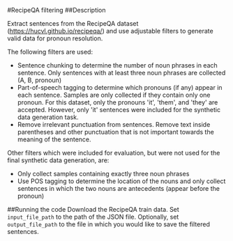 #RecipeQA filtering
##Description

Extract sentences from the RecipeQA dataset (https://hucvl.github.io/recipeqa/) and use adjustable filters to generate valid data for pronoun resolution.

The following filters are used:
- Sentence chunking to determine the number of noun phrases in each sentence. Only sentences with at least three noun phrases are collected (A, B, pronoun)
- Part-of-speech tagging to determine which pronouns (if any) appear in each sentence. Samples are only collected if they contain only one pronoun. For this dataset, only the pronouns 'it', 'them', and 'they' are accepted. However, only 'it' sentences were included for the synthetic data generation task.
- Remove irrelevant punctuation from sentences. Remove text inside parentheses and other punctuation that is not important towards the meaning of the sentence.

Other filters which were included for evaluation, but were not used for the final synthetic data generation, are:
- Only collect samples containing exactly three noun phrases
- Use POS tagging to determine the location of the nouns and only collect sentences in which the two nouns are antecedents (appear before the pronoun)

##Running the code
Download the RecipeQA train data. Set `input_file_path` to the path of the JSON file. Optionally, set `output_file_path` to the file in which you would like to save the filtered sentences.
